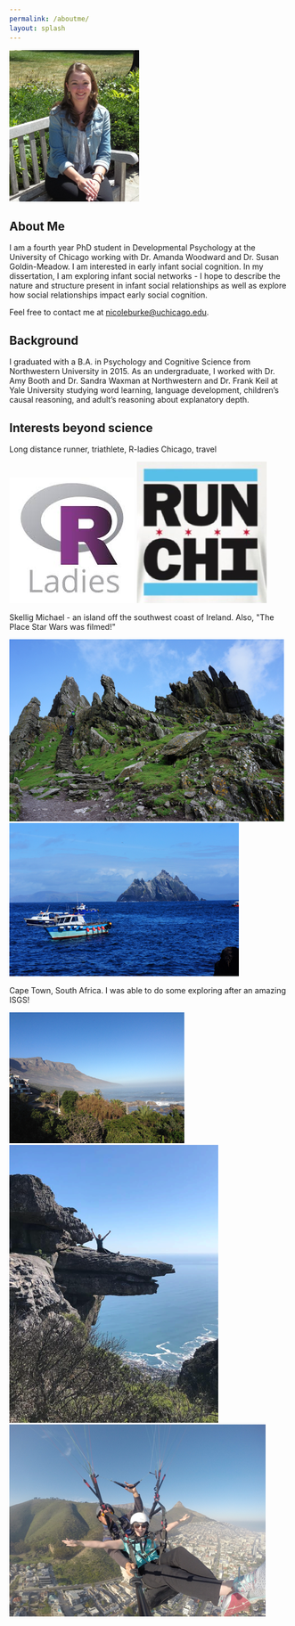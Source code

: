 ```yaml
---
permalink: /aboutme/
layout: splash
---
```


![me](nicoleburke.png)

## About Me 

I am a fourth year PhD student in Developmental Psychology at the University of Chicago working with Dr. Amanda Woodward and Dr. Susan Goldin-Meadow. I am interested in early infant social cognition. In my dissertation, I am exploring infant social networks - I hope to describe the nature and structure present in infant social relationships as well as explore how social relationships impact early social cognition. 

Feel free to contact me at nicoleburke@uchicago.edu. 


## Background 

I graduated with a B.A. in Psychology and Cognitive Science from Northwestern University in 2015. As an undergraduate, I worked with Dr. Amy Booth and Dr. Sandra Waxman at Northwestern and Dr. Frank Keil at Yale University studying word learning, language development, children’s causal reasoning, and adult’s reasoning about explanatory depth.

## Interests beyond science 

Long distance runner, triathlete, R-ladies Chicago, travel  


![rladies](rladies.jpg) ![run](runchi.png)


Skellig Michael - an island off the southwest coast of Ireland. Also, "The Place Star Wars was filmed!"


![skelligmichael](skelligmichael_small.png) ![skelligmichael2](skelligmichael2_small.png)



Cape Town, South Africa. I was able to do some exploring after an amazing ISGS! 


![capetown](capetown_small.png) ![divingboard](divingboard_small.png) ![paraglide](paraglide_small.png)



